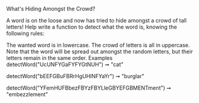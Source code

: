 What's Hiding Amongst the Crowd?


A word is on the loose and now has tried to hide amongst a crowd of tall letters! Help write a function to detect what the word is, knowing the following rules:

The wanted word is in lowercase.
The crowd of letters is all in uppercase.
Note that the word will be spread out amongst the random letters, but their letters remain in the same order.
Examples
detectWord("UcUNFYGaFYFYGtNUH") ➞ "cat"

detectWord("bEEFGBuFBRrHgUHlNFYaYr") ➞ "burglar"

detectWord("YFemHUFBbezFBYzFBYLleGBYEFGBMENTment") ➞ "embezzlement"
